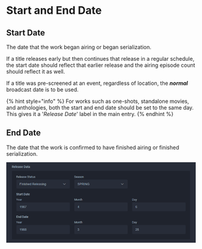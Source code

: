 # Start and End Date

## Start Date

The date that the work began airing or began serialization.

If a title releases early but then continues that release in a regular schedule, the start date should reflect that earlier release and the airing episode count should reflect it as well.

If a title was pre-screened at an event, regardless of location, the _**normal**_ broadcast date is to be used.

{% hint style="info" %}
For works such as one-shots, standalone movies, and anthologies, both the start and end date should be set to the same day. This gives it a '_Release Date_' label in the main entry.
{% endhint %}

## End Date

The date that the work is confirmed to have finished airing or finished serialization.

![The dates for the &apos;City Hunter&apos; anime](../../../.gitbook/assets/release_data.png)

